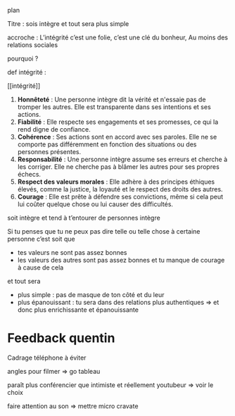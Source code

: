 plan

Titre : sois intègre et tout sera plus simple

accroche : L’intégrité c’est une folie, c’est une clé du bonheur, Au moins des relations sociales

pourquoi ?

def intégrité :

[[intégrité]]

1. **Honnêteté** : Une personne intègre dit la vérité et n'essaie pas de tromper les autres. Elle est transparente dans ses intentions et ses actions.
2. **Fiabilité** : Elle respecte ses engagements et ses promesses, ce qui la rend digne de confiance.
3. **Cohérence** : Ses actions sont en accord avec ses paroles. Elle ne se comporte pas différemment en fonction des situations ou des personnes présentes.
4. **Responsabilité** : Une personne intègre assume ses erreurs et cherche à les corriger. Elle ne cherche pas à blâmer les autres pour ses propres échecs.
5. **Respect des valeurs morales** : Elle adhère à des principes éthiques élevés, comme la justice, la loyauté et le respect des droits des autres.
6. **Courage** : Elle est prête à défendre ses convictions, même si cela peut lui coûter quelque chose ou lui causer des difficultés.

soit intègre et tend à t’entourer de personnes intègre

Si tu penses que tu ne peux pas dire telle ou telle chose à certaine personne c’est soit que

- tes valeurs ne sont pas assez bonnes
- les valeurs des autres sont pas assez bonnes et tu manque de courage à cause de cela

et tout sera

- plus simple : pas de masque de ton côté et du leur
- plus épanouissant : tu sera dans des relations plus authentiques ⇒ et donc plus enrichissante et épanouissante

# Feedback quentin

Cadrage téléphone à éviter

angles pour filmer ⇒ go tableau

paraît plus conférencier que intimiste et réellement youtubeur ⇒ voir le choix

faire attention au son ⇒ mettre micro cravate